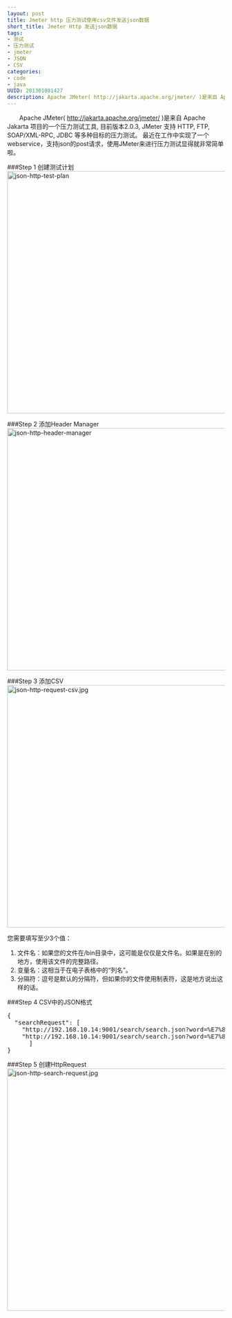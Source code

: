 ```yaml
--- 
layout: post
title: Jmeter http 压力测试使用csv文件发送json数据
short_title: Jmeter Http 发送json数据
tags: 
- 测试
- 压力测试
- jmeter
- JSON
- CSV
categories:
- code
- java
UUID: 201301081427
description: Apache JMeter( http://jakarta.apache.org/jmeter/ )是来自 Apache Jakarta 项目的一个压力测试工具, 目前版本2.0.3, JMeter 支持 HTTP, FTP, SOAP/XML-RPC, JDBC 等多种目标的压力测试。 最近在工作中实现了一个webservice，支持json的post请求，使用JMeter来进行压力测试显得就非常简单啦。
---
```


 　　Apache JMeter( http://jakarta.apache.org/jmeter/ )是来自 Apache Jakarta 项目的一个压力测试工具, 目前版本2.0.3, JMeter 支持 HTTP, FTP, SOAP/XML-RPC, JDBC 等多种目标的压力测试。
最近在工作中实现了一个webservice，支持json的post请求，使用JMeter来进行压力测试显得就非常简单啦。

###Step 1 创建测试计划
<img src="http://demi-panda.com/media/pub/java/json-http-test-plan.jpg" width="560px"  alt="json-http-test-plan" ></img>

###Step 2 添加Header Manager
<img src="http://demi-panda.com/media/pub/java/json-http-header-manager.jpg" width="560px"  alt="json-http-header-manager" ></img>

###Step 3 添加CSV
<img src="http://demi-panda.com/media/pub/java/json-http-request-csv.jpg" width="560px"  alt="json-http-request-csv.jpg" ></img>

您需要填写至少3个值：<br>
<ol>
<li>文件名：如果您的文件在/bin目录中，这可能是仅仅是文件名。如果是在别的地方，使用该文件的完整路径。</li>
<li>变量名：这相当于在电子表格中的“列名”。</li>
<li>分隔符：逗号是默认的分隔符，但如果你的文件使用制表符，这是地方说出这样的话。</li>
</ol>

###Step 4 CSV中的JSON格式
<pre id="json">
{
  "searchRequest": [
    "http://192.168.10.14:9001/search/search.json?word=%E7%83%A4%E9%B1%BC",
    "http://192.168.10.14:9001/search/search.json?word=%E7%83%A4%E9%B1%BC&cityId=1"
      ]
}
</pre>

###Step 5 创建HttpRequest
<img src="http://demi-panda.com/media/pub/java/json-http-search-request.jpg" width="560px"  alt="json-http-search-request.jpg" ></img>




